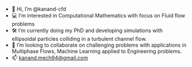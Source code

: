 - 👋 Hi, I’m @kanand-cfd
- 💻 I’m interested in Computational Mathematics with focus on Fluid flow problems
- 🛠️ I’m currently doing my PhD and developing simulations with ellipsoidal particles colliding in a turbulent channel flow.
- 🔗 I’m looking to collaborate on challenging problems with applications in Multiphase Flows, Machine Learning applied to Engineering problems.
- 📫 kanand.mech94@gmail.com

